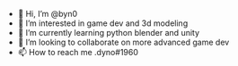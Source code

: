 - 👋 Hi, I’m @byn0
- 👀 I’m interested in game dev and 3d modeling
- 🌱 I’m currently learning python blender and unity
- 💞️ I’m looking to collaborate on more advanced game dev
- 📫 How to reach me .dyno#1960

<!---
byn0/byn0 is a ✨ special ✨ repository because its `README.md` (this file) appears on your GitHub profile.
You can click the Preview link to take a look at your changes.
--->

